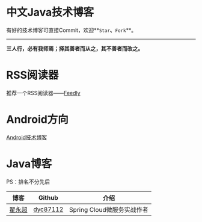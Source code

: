 # 中文Java技术博客
有好的技术博客可直接Commit，欢迎**`Star`**、**`Fork`**。

---

**三人行，必有我师焉；择其善者而从之，其不善者而改之。**

# RSS阅读器
推荐一个RSS阅读器——[Feedly](http://feedly.com/)

# Android方向
[Android技术博客](/README-Android.md)

# Java博客
PS：排名不分先后

博客|Github|介绍
---|---|---
[翟永超](http://blog.didispace.com/)|[dyc87112](https://github.com/dyc87112)|Spring Cloud微服务实战作者
